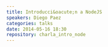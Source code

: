 ```yaml
---
title: Introducci&oacute;n a NodeJS
speakers: Diego Paez
categories: talks
date: 2014-05-16 18:30
repository: charla_intro_node
---
```

